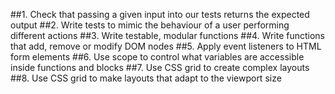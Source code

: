 ##1. Check that passing a given input into our tests returns the expected output
##2. Write tests to mimic the behaviour of a user performing different actions
##3. Write testable, modular functions
##4. Write functions that add, remove or modify DOM nodes
##5. Apply event listeners to HTML form elements
##6. Use scope to control what variables are accessible inside functions and blocks
##7. Use CSS grid to create complex layouts
##8. Use CSS grid to make layouts that adapt to the viewport size
